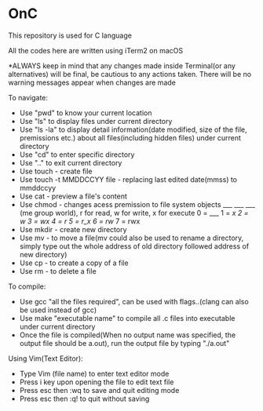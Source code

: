 # OnC
This repository is used for C language

All the codes here are written using iTerm2 on macOS

*ALWAYS keep in mind that any changes made inside Terminal(or any alternatives) will be final, be cautious to any actions taken. There will be no warning messages appear when changes are made

To navigate:
- Use "pwd" to know your current location
- Use "ls" to display files under current directory
- Use "ls -la" to display detail information(date modified, size of the file, premissions etc.) about all files(including hidden files) under current directory
- Use "cd" to enter specific directory
- Use ".." to exit current directory
- Use touch - create file
- Use touch -t MMDDCCYY file - replacing last edited date(mmss) to mmddccyy
- Use cat - preview a file's content
- Use chmod - changes acess premission to file system objects ___ ___ ___ (me group world), r for read, w for write, x for execute
	0 = ___		1 = __x		2 = _w_		3 = _wx
	4 = r__		5 = r_x		6 = rw_		7 = rwx
- Use mkdir - create new directory
- Use mv - to move a file(mv could also be used to rename a directory, simply type out the whole address of old directory followed address of new directory)
- Use cp - to create a copy of a file
- Use rm - to delete a file

To compile:
- Use gcc "all the files required", can be used with flags..(clang can also be used instead of gcc)
- Use make "executable name" to compile all .c files into executable under current directory
- Once the file is compiled(When no output name was specified, the output file should be a.out), run the output file by typing "./a.out"

Using Vim(Text Editor):
- Type Vim (file name) to enter text editor mode
- Press i key upon opening the file to edit text file
- Press esc then :wq to save and quit editing mode
- Press esc then :q! to quit without saving
